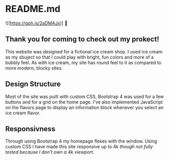 # README.md

![(https://gph.is/2aDMAJx)]
:icecream:

## Thank you for coming to check out my prokect!

This website was designed for a fictional ice cream shop. I used ice cream as my sbuject so that I could play with bright, fun colors and more of a bubbly feel. As with ice cream, my site has round feel to it as compared to more modern, blocky sites.

## Design Structure

Most of the site was puilt with custom CSS, Bootstrap 4 was used for a few buttons and for a grid on the home page. I've also implemented JavaScript on the flavors page to display an information block whenever you select an ice cream flavor.

## Responsivness

Through using Bootstrap 4 my homepage flexes with the window. Using custom CSS I have made this site responsive up to 4k *though not fully tested because I don't own a 4k viewport*.